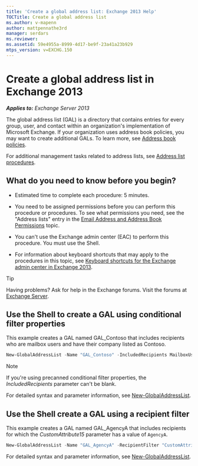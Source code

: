 ```yaml
---
title: 'Create a global address list: Exchange 2013 Help'
TOCTitle: Create a global address list
ms.author: v-mapenn
author: mattpennathe3rd
manager: serdars
ms.reviewer:
ms.assetid: 59e4955a-8999-4d17-be9f-23a41a23b929
mtps_version: v=EXCHG.150
---
```


# Create a global address list in Exchange 2013

_**Applies to:** Exchange Server 2013_

The global address list (GAL) is a directory that contains entries for every group, user, and contact within an organization's implementation of Microsoft Exchange. If your organization uses address book policies, you may want to create additional GALs. To learn more, see [Address book policies](address-book-policies-exchange-2013-help.md).

For additional management tasks related to address lists, see [Address list procedures](address-list-procedures-exchange-2013-help.md).

## What do you need to know before you begin?

- Estimated time to complete each procedure: 5 minutes.

- You need to be assigned permissions before you can perform this procedure or procedures. To see what permissions you need, see the "Address lists" entry in the [Email Address and Address Book Permissions](https://technet.microsoft.com/library/1c1de09d-16ef-4424-9bfb-eb7edffbc8c2.aspx) topic.

- You can't use the Exchange admin center (EAC) to perform this procedure. You must use the Shell.

- For information about keyboard shortcuts that may apply to the procedures in this topic, see [Keyboard shortcuts for the Exchange admin center in Exchange 2013](keyboard-shortcuts-in-the-exchange-admin-center-2013-help.md).

> [!TIP]
> Having problems? Ask for help in the Exchange forums. Visit the forums at [Exchange Server](https://go.microsoft.com/fwlink/p/?linkId=60612).

## Use the Shell to create a GAL using conditional filter properties

This example creates a GAL named GAL_Contoso that includes recipients who are mailbox users and have their company listed as Contoso.

```powershell
New-GlobalAddressList -Name "GAL_Contoso" -IncludedRecipients MailboxUsers -ConditionalCompany Contoso
```

> [!NOTE]
> If you're using precanned conditional filter properties, the _IncludedRecipients_ parameter can't be blank.

For detailed syntax and parameter information, see [New-GlobalAddressList](https://docs.microsoft.com/powershell/module/exchange/email-addresses-and-address-books/new-globaladdresslist).

## Use the Shell create a GAL using a recipient filter

This example creates a GAL named GAL_AgencyA that includes recipients for which the _CustomAttribute15_ parameter has a value of `AgencyA`.

```powershell
New-GlobalAddressList -Name "GAL_AgencyA" -RecipientFilter "CustomAttribute15 -like 'AgencyA'"
```

For detailed syntax and parameter information, see [New-GlobalAddressList](https://docs.microsoft.com/powershell/module/exchange/email-addresses-and-address-books/new-globaladdresslist).
